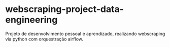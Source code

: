 # webscraping-project-data-engineering
Projeto de desenvolvimento pessoal e aprendizado, realizando webscraping via python com orquestração airflow.
